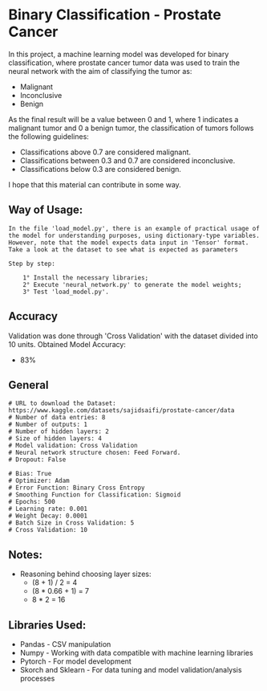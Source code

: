 # Binary Classification - Prostate Cancer

In this project, a machine learning model was developed for binary classification, where prostate cancer tumor data was used to train the neural network with the aim of classifying the tumor as:

-   Malignant
-   Inconclusive
-   Benign

As the final result will be a value between 0 and 1, where 1 indicates a malignant tumor and 0 a benign tumor, the classification of tumors follows the following guidelines:

-   Classifications above 0.7 are considered malignant.
-   Classifications between 0.3 and 0.7 are considered inconclusive.
-   Classifications below 0.3 are considered benign.

I hope that this material can contribute in some way.

## Way of Usage:

    In the file 'load_model.py', there is an example of practical usage of the model for understanding purposes, using dictionary-type variables. However, note that the model expects data input in 'Tensor' format. Take a look at the dataset to see what is expected as parameters
    
    Step by step:
    
        1° Install the necessary libraries;
        2° Execute 'neural_network.py' to generate the model weights;
        3° Test 'load_model.py'.

## Accuracy

Validation was done through 'Cross Validation' with the dataset divided into 10 units. Obtained Model Accuracy:

-   83%

## General

    # URL to download the Dataset: https://www.kaggle.com/datasets/sajidsaifi/prostate-cancer/data
    # Number of data entries: 8
    # Number of outputs: 1
    # Number of hidden layers: 2
    # Size of hidden layers: 4
    # Model validation: Cross Validation
    # Neural network structure chosen: Feed Forward.
    # Dropout: False

    # Bias: True
    # Optimizer: Adam
    # Error Function: Binary Cross Entropy
    # Smoothing Function for Classification: Sigmoid
    # Epochs: 500
    # Learning rate: 0.001
    # Weight Decay: 0.0001
    # Batch Size in Cross Validation: 5
    # Cross Validation: 10

## Notes:

-   Reasoning behind choosing layer sizes:
    -   (8 + 1) / 2 = 4
    -   (8 * 0.66 + 1) = 7
    -   8 * 2 = 16

## Libraries Used:

-   Pandas - CSV manipulation
-   Numpy - Working with data compatible with machine learning libraries
-   Pytorch - For model development
-   Skorch and Sklearn - For data tuning and model validation/analysis processes
